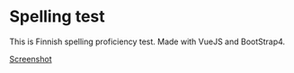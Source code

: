 # Spelling test

This is Finnish spelling proficiency test. Made with VueJS and BootStrap4. 

[Screenshot](https://i.imgur.com/3c9y4dX.png)